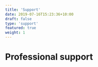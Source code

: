 ```yaml
---
title: 'Support'
date: 2019-07-16T15:23:36+10:00
draft: false
type: 'support'
featured: true
weight: 1
---
```

# Professional support


